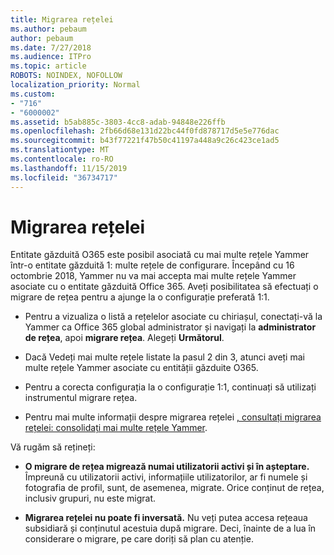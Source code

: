 ```yaml
---
title: Migrarea rețelei
ms.author: pebaum
author: pebaum
ms.date: 7/27/2018
ms.audience: ITPro
ms.topic: article
ROBOTS: NOINDEX, NOFOLLOW
localization_priority: Normal
ms.custom:
- "716"
- "6000002"
ms.assetid: b5ab885c-3803-4cc8-adab-94848e226ffb
ms.openlocfilehash: 2fb66d68e131d22bc44f0fd878717d5e5e776dac
ms.sourcegitcommit: b43f77221f47b50c41197a448a9c26c423ce1ad5
ms.translationtype: MT
ms.contentlocale: ro-RO
ms.lasthandoff: 11/15/2019
ms.locfileid: "36734717"
---
```

# <a name="network-migration"></a>Migrarea rețelei

Entitate găzduită O365 este posibil asociată cu mai multe rețele Yammer într-o entitate găzduită 1: multe rețele de configurare. Începând cu 16 octombrie 2018, Yammer nu va mai accepta mai multe rețele Yammer asociate cu o entitate găzduită Office 365. Aveți posibilitatea să efectuați o migrare de rețea pentru a ajunge la o configurație preferată 1:1.
  
- Pentru a vizualiza o listă a rețelelor asociate cu chiriașul, conectați-vă la Yammer ca Office 365 global administrator și navigați la **administrator de rețea**, apoi **migrare rețea**. Alegeți **Următorul**.

- Dacă Vedeți mai multe rețele listate la pasul 2 din 3, atunci aveți mai multe rețele Yammer asociate cu entității găzduite O365.

- Pentru a corecta configurația la o configurație 1:1, continuați să utilizați instrumentul migrare rețea.

- Pentru mai multe informații despre migrarea rețelei [, consultați migrarea rețelei: consolidați mai multe rețele Yammer](https://docs.microsoft.com/yammer/configure-your-yammer-network/consolidate-multiple-yammer-networks).

Vă rugăm să rețineți:
  
- **O migrare de rețea migrează numai utilizatorii activi și în așteptare.** Împreună cu utilizatorii activi, informațiile utilizatorilor, ar fi numele și fotografia de profil, sunt, de asemenea, migrate. Orice conținut de rețea, inclusiv grupuri, nu este migrat.

- **Migrarea rețelei nu poate fi inversată.** Nu veți putea accesa rețeaua subsidiară și conținutul acestuia după migrare. Deci, înainte de a lua în considerare o migrare, pe care doriți să plan cu atenție.
